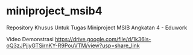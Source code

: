 # miniproject_msib4
Repository Khusus Untuk Tugas Miniproject MSIB Angkatan 4 - Eduwork

Video Demonstrasi
https://drive.google.com/file/d/1k36ls-oQ3zJPjjyGTSirnKY-R9PouVTM/view?usp=share_link
